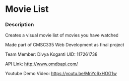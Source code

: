 # Movie List

### Description
Creates a visual movie list of movies you have watched

Made part of CMSC335 Web Development as final project

Team Member: Divya Koganti UID: 117261738

API Link: http://www.omdbapi.com/

Youtube Demo Video: https://youtu.be/MnYc6xHOG1w

